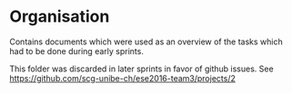 # Organisation

Contains documents which were used as an overview of the tasks which had to be done during early sprints.

This folder was discarded in later sprints in favor of github issues. See https://github.com/scg-unibe-ch/ese2016-team3/projects/2

